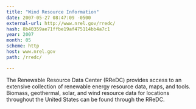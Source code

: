 ```yaml
---
title: "Wind Resource Information"
date: 2007-05-27 08:47:09 -0500
external-url: http://www.nrel.gov/rredc/
hash: 8b40359ae71ffbe19af475114bb4a7c1
year: 2007
month: 05
scheme: http
host: www.nrel.gov
path: /rredc/

---
```


The Renewable Resource Data Center (RReDC) provides access to an extensive collection of renewable energy resource data, maps, and tools. Biomass, geothermal, solar, and wind resource data for locations throughout the United States can be found through the RReDC.
